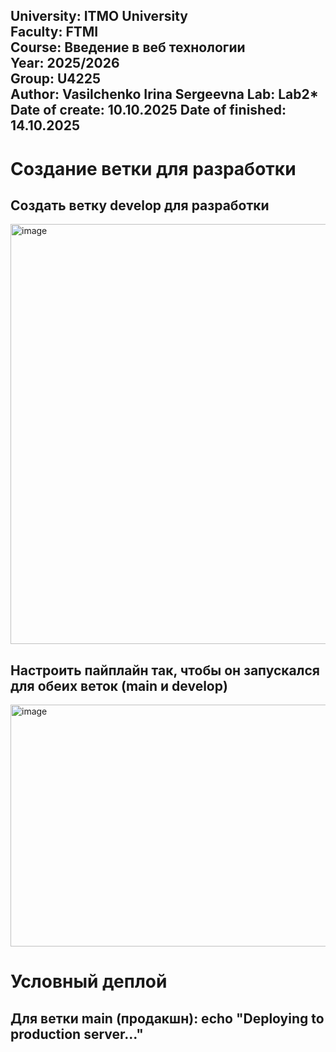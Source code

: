 University: ITMO University  
Faculty: FTMI  
Course: Введение в веб технологии  
Year: 2025/2026  
Group: U4225  
Author: Vasilchenko Irina Sergeevna
Lab: Lab2*  
Date of create: 10.10.2025 Date of finished: 14.10.2025
---

# Создание ветки для разработки
## Создать ветку develop для разработки
<img width="1793" height="672" alt="image" src="https://github.com/user-attachments/assets/c271087a-7740-4914-baff-186035f97631" />

## Настроить пайплайн так, чтобы он запускался для обеих веток (main и develop)
<img width="1334" height="387" alt="image" src="https://github.com/user-attachments/assets/2d30f0bf-5872-4ffe-a20b-61974d3805fb" />

# Условный деплой
## Для ветки main (продакшн): echo "Deploying to production server..."



